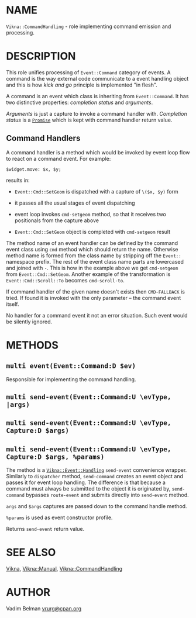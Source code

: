 NAME
====



`Vikna::CommandHandling` - role implementing command emission and processing.

DESCRIPTION
===========



This role unifies processing of `Event::Command` category of events. A command is the way external code communicate to a event handling object and this is how *kick and go* principle is implemented "in flesh".

A command is an event which class is inheriting from `Event::Command`. It has two distinctive properties: *completion status* and *arguments*.

*Arguments* is just a capture to invoke a command handler with. *Completion status* is a [`Promise`](https://docs.raku.org/type/Promise) which is kept with command handler return value.

Command Handlers
----------------

A command handler is a method which would be invoked by event loop flow to react on a command event. For example:

    $widget.move: $x, $y;

results in:

  * `Event::Cmd::SetGeom` is dispatched with a capture of `\($x, $y)` form

  * it passes all the usual stages of event dispatching

  * event loop invokes `cmd-setgeom` method, so that it receives two positionals from the capture above

  * `Event::Cmd::SetGeom` object is completed with `cmd-setgeom` result

The method name of an event handler can be defined by the command event class using `cmd` method which should return the name. Otherwise method name is formed from the class name by stripping off the `Event::` namespace prefix. The rest of the event class name parts are lowercased and joined with `-`. This is how in the example above we get `cmd-setgeom` from `Event::Cmd::SetGeom`. Another example of the transformation is `Event::Cmd::Scroll::To` becomes `cmd-scroll-to`.

If command handler of the given name doesn't exists then `CMD-FALLBACK` is tried. If found it is invoked with the only parameter – the command event itself.

No handler for a command event it not an error situation. Such event would be silently ignored.

METHODS
=======



`multi event(Event::Command:D $ev)`
-----------------------------------

Responsible for implementing the command handling.

`multi send-event(Event::Command:U \evType, |args)`
---------------------------------------------------

`multi send-event(Event::Command:U \evType, Capture:D $args)`
-------------------------------------------------------------

`multi send-event(Event::Command:U \evType, Capture:D $args, %params)`
----------------------------------------------------------------------

The method is a [`Vikna::Event::Handling`](https://github.com/vrurg/raku-Vikna/blob/v0.0.2/docs/md/Vikna/Event/Handling.md) `send-event` convenience wrapper. Similarly to `dispatcher` method, `send-command` creates an event object and passes it for event loop handling. The difference is that because a command must always be submitted to the object it is originated by, `send-command` bypasses `route-event` and submits directly into `send-event` method.

`args` and `$args` captures are passed down to the command handle method.

`%params` is used as event constructor profile.

Returns `send-event` return value.

SEE ALSO
========

[Vikna](https://github.com/vrurg/raku-Vikna/blob/v0.0.2/docs/md/Vikna.md), [Vikna::Manual](https://github.com/vrurg/raku-Vikna/blob/v0.0.2/docs/md/Vikna/Manual.md), [Vikna::CommandHandling](https://github.com/vrurg/raku-Vikna/blob/v0.0.2/docs/md/Vikna/CommandHandling.md)

AUTHOR
======



Vadim Belman <vrurg@cpan.org>

